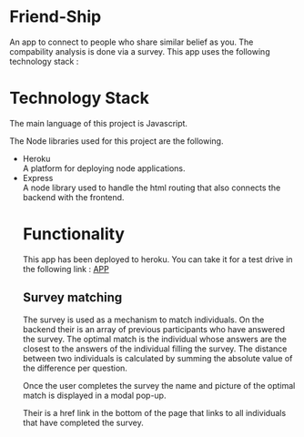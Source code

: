 <script src="https://polyfill.io/v3/polyfill.min.js?features=es6"></script>
<script id="MathJax-script" async src="https://cdn.jsdelivr.net/npm/mathjax@3/es5/tex-mml-chtml.js"></script>

# Friend-Ship
An app to connect to people who share similar belief as you. The compability analysis is done via a survey. This app uses the following technology stack :

# Technology Stack
The main language of this project is Javascript.

The Node libraries used for this project are the following.

<ul>
  <li> Heroku </li>
    A platform for deploying node applications.
  <li> Express </li>
    A node library used to handle the html routing that also connects the backend with the frontend.

# Functionality
This app has been deployed to heroku. You can take it for a test drive in the following link :
<a href="https://secure-earth-43367.herokuapp.com/ "> APP</a>

## Survey matching
  The survey is used as a mechanism to match individuals. On the backend their is an array of
  previous participants who have answered the survey. The optimal match is the individual whose answers are the closest to the answers 
  of the individual filling the survey. The distance between two individuals is calculated by summing the absolute value of the difference per question. 
  
  Once the user completes the survey the name and picture of the optimal match is displayed in a modal pop-up.

  Their is a href link in the bottom of the page that links to all individuals that have completed the survey.